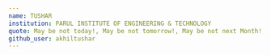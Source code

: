 ```yaml
---
name: TUSHAR
institution: PARUL INSTITUTE OF ENGINEERING & TECHNOLOGY
quote: May be not today!, May be not tomorrow!, May be not next Month!, But one thing is true I'll be Champion one day!
github_user: akhiltushar
---
```

